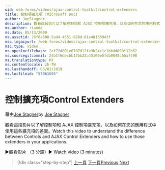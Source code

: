 ```yaml
---
uid: web-forms/videos/ajax-control-toolkit/control-extenders
title: 控制項擴充項 |Microsoft Docs
author: JoeStagner
description: 觀看這段影片以了解控制項和 AJAX 控制項擴充項，以及如何在您的應用程式中使用這些擴充項的差異。
ms.author: riande
ms.date: 05/13/2009
ms.assetid: 26f6a508-5ad4-4551-826d-61e48135943f
msc.legacyurl: /web-forms/videos/ajax-control-toolkit/control-extenders
msc.type: video
ms.openlocfilehash: 2ef7fd801e6707d12fe9b24c1c1bbdd898f12b52
ms.sourcegitcommit: 24b1f6decbb17bb22a45166e5fdb0845c65af498
ms.translationtype: MT
ms.contentlocale: zh-TW
ms.lasthandoff: 03/01/2019
ms.locfileid: "57061695"
---
```

<a name="control-extenders"></a><span data-ttu-id="7e0da-103">控制擴充項</span><span class="sxs-lookup"><span data-stu-id="7e0da-103">Control Extenders</span></span>
====================
<span data-ttu-id="7e0da-104">藉由[Joe Stagner](https://github.com/JoeStagner)</span><span class="sxs-lookup"><span data-stu-id="7e0da-104">by [Joe Stagner](https://github.com/JoeStagner)</span></span>

<span data-ttu-id="7e0da-105">觀看這段影片以了解控制項和 AJAX 控制項擴充項，以及如何在您的應用程式中使用這些擴充項的差異。</span><span class="sxs-lookup"><span data-stu-id="7e0da-105">Watch this video to understand the difference between Controls and AJAX Control Extenders and how to use those extenders in your applications.</span></span>

[<span data-ttu-id="7e0da-106">&#9654;觀看影片 （3 分鐘）</span><span class="sxs-lookup"><span data-stu-id="7e0da-106">&#9654; Watch video (3 minutes)</span></span>](https://channel9.msdn.com/Blogs/ASP-NET-Site-Videos/control-extenders)

> [!div class="step-by-step"]
> <span data-ttu-id="7e0da-107">[上一頁](utilize-the-ajax-rating-control-in-the-aspnet-toolkit.md)
> [下一頁](color-picker.md)</span><span class="sxs-lookup"><span data-stu-id="7e0da-107">[Previous](utilize-the-ajax-rating-control-in-the-aspnet-toolkit.md)
[Next](color-picker.md)</span></span>
